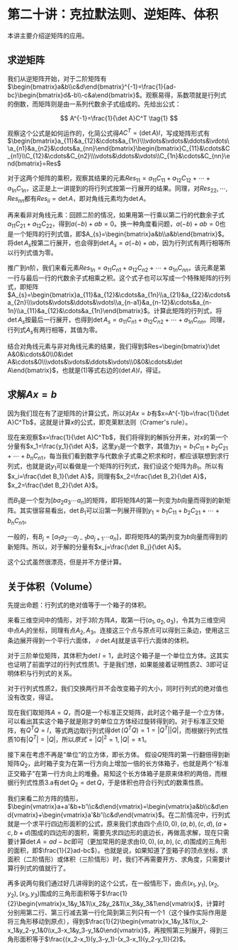 
# 第二十讲：克拉默法则、逆矩阵、体积

本讲主要介绍逆矩阵的应用。

## 求逆矩阵

我们从逆矩阵开始，对于二阶矩阵有$\begin{bmatrix}a&b\\c&d\end{bmatrix}^{-1}=\frac{1}{ad-bc}\begin{bmatrix}d&-b\\-c&a\end{bmatrix}$。观察易得，系数项就是行列式的倒数，而矩阵则是由一系列代数余子式组成的。先给出公式：

$$
A^{-1}=\frac{1}{\det A}C^T
\tag{1}
$$

观察这个公式是如何运作的，化简公式得$AC^T=(\det A)I$，写成矩阵形式有$\begin{bmatrix}a_{11}&a_{12}&\cdots&a_{1n}\\\vdots&\vdots&\ddots&\vdots\\a_{n1}&a_{n2}&\cdots&a_{nn}\end{bmatrix}\begin{bmatrix}C_{11}&\cdots&C_{n1}\\C_{12}&\cdots&C_{n2}\\\vdots&\ddots&\vdots\\C_{1n}&\cdots&C_{nn}\end{bmatrix}=Res$

对于这两个矩阵的乘积，观察其结果的元素$Res_{11}=a_{11}C_{11}+a_{12}C_{12}+\cdots+a_{1n}C_{1n}$，这正是上一讲提到的将行列式按第一行展开的结果。同理，对$Res_{22}, \cdots, Res_{nn}$都有$Res_{ii}=\det A$，即对角线元素均为$\det A$。

再来看非对角线元素：回顾二阶的情况，如果用第一行乘以第二行的代数余子式$a_{11}C_{21}+a_{12}C_{22}$，得到$a(-b)+ab=0$。换一种角度看问题，$a(-b)+ab=0$也是一个矩阵的行列式值，即$A_{s}=\begin{bmatrix}a&b\\a&b\end{bmatrix}$。将$\det A_{s}$按第二行展开，也会得到$\det A_{s}=a(-b)+ab$，因为行列式有两行相等所以行列式值为零。

推广到$n$阶，我们来看元素$Res_{1n}=a_{11}C_{n1}+a_{12}C_{n2}+\cdots+a_{1n}C_{nn}$，该元素是第一行与最后一行的代数余子式相乘之积。这个式子也可以写成一个特殊矩阵的行列式，即矩阵$A_{s}=\begin{bmatrix}a_{11}&a_{12}&\cdots&a_{1n}\\a_{21}&a_{22}&\cdots&a_{2n}\\\vdots&\vdots&\ddots&\vdots\\a_{n-a1}&a_{n-12}&\cdots&a_{n-1n}\\a_{11}&a_{12}&\cdots&a_{1n}\end{bmatrix}$。计算此矩阵的行列式，将$\det A_{s}$按最后一行展开，也得到$\det A_{s}=a_{11}C_{n1}+a_{12}C_{n2}+\cdots+a_{1n}C_{nn}$。同理，行列式$A_{s}$有两行相等，其值为零。

结合对角线元素与非对角线元素的结果，我们得到$Res=\begin{bmatrix}\det A&0&\cdots&0\\0&\det A&\cdots&0\\\vdots&\vdots&\ddots&\vdots\\0&0&\cdots&\det A\end{bmatrix}$，也就是$(1)$等式右边的$(\det A)I$，得证。

## 求解$Ax=b$

因为我们现在有了逆矩阵的计算公式，所以对$Ax=b$有$x=A^{-1}b=\frac{1}{\det A}C^Tb$，这就是计算$x$的公式，即克莱默法则（Cramer's rule）。

现在来观察$x=\frac{1}{\det A}C^Tb$，我们将得到的解拆分开来，对$x$的第一个分量有$x_1=\frac{y_1}{\det A}$，这里$y_1$是一个数字，其值为$y_1=b_1C_{11}+b_2C_{21}+\cdots+b_nC_{n1}$，每当我们看到数字与代数余子式乘之积求和时，都应该联想到求行列式，也就是说$y_1$可以看做是一个矩阵的行列式，我们设这个矩阵为$B_1$。所以有$x_i=\frac{\det B_1}{\det A}$，同理有$x_2=\frac{\det B_2}{\det A}$，$x_2=\frac{\det B_2}{\det A}$。

而$B_1$是一个型为$\Bigg[b a_2 a_3 \cdots a_n\Bigg]$的矩阵，即将矩阵$A$的第一列变为$b$向量而得到的新矩阵。其实很容易看出，$\det B_1$可以沿第一列展开得到$y_1=b_1C_{11}+b_2C_{21}+\cdots+b_nC_{n1}$。

一般的，有$B_j=\Bigg[a_1 a_2 \cdots a_{j-1} b a_{j+1} \cdots a_n\Bigg]$，即将矩阵$A$的第$j$列变为$b$向量而得到的新矩阵。所以，对于解的分量有$x_j=\frac{\det B_j}{\det A}$。

这个公式虽然很漂亮，但是并不方便计算。

## 关于体积（Volume）

先提出命题：行列式的绝对值等于一个箱子的体积。

来看三维空间中的情形，对于$3$阶方阵$A$，取第一行$(a_1,a_2,a_3)$，令其为三维空间中点$A_1$的坐标，同理有点$A_2, A_3$。连接这三个点与原点可以得到三条边，使用这三条边展开得到一个平行六面体，$\left\|\det A\right\|$就是该平行六面体的体积。

对于三阶单位矩阵，其体积为$\det I=1$，此时这个箱子是一个单位立方体。这其实也证明了前面学过的行列式性质1。于是我们想，如果能接着证明性质2、3即可证明体积与行列式的关系。

对于行列式性质2，我们交换两行并不会改变箱子的大小，同时行列式的绝对值也没有改变，得证。

现在我们取矩阵$A=Q$，而$Q$是一个标准正交矩阵，此时这个箱子是一个立方体，可以看出其实这个箱子就是刚才的单位立方体经过旋转得到的。对于标准正交矩阵，有$Q^TQ=I$，等式两边取行列式得$\det(Q^TQ)=1=\left|Q^T\right|\left|Q\right|$，而根据行列式性质10有$\left|Q^T\right|=\left|Q\right|$，所以$原式=\left|Q\right|^2=1, \left|Q\right|=\pm 1$。

接下来在考虑不再是“单位”的立方体，即长方体。 假设$Q$矩阵的第一行翻倍得到新矩阵$Q_2$，此时箱子变为在第一行方向上增加一倍的长方体箱子，也就是两个“标准正交箱子”在第一行方向上的堆叠。易知这个长方体箱子是原来体积的两倍，而根据行列式性质3.a有$\det Q_2=\det Q$，于是体积也符合行列式的数乘性质。

我们来看二阶方阵的情形，$\begin{vmatrix}a+a'&b+b'\\c&d\end{vmatrix}=\begin{vmatrix}a&b\\c&d\end{vmatrix}+\begin{vmatrix}a'&b'\\c&d\end{vmatrix}$。在二阶情况中，行列式就是一个求平行四边形面积的公式，原来我们求由四个点$(0,0), (a,b), (c,d), (a+c,b+d)$围成的四边形的面积，需要先求四边形的底边长，再做高求解，现在只需要计算$\det A=ad-bc$即可（更加常用的是求由$(0,0), (a,b), (c,d)$围成的三角形的面积，即$\frac{1}{2}ad-bc$）。也就是说，如果知道了歪箱子的顶点坐标，求面积（二阶情形）或体积（三阶情形）时，我们不再需要开方、求角度，只需要计算行列式的值就行了。

再多说两句我们通过好几讲得到的这个公式，在一般情形下，由点$(x_1,y_1), (x_2,y_2), (x_3,y_3)$围成的三角形面积等于$\frac{1}{2}\begin{vmatrix}x_1&y_1&1\\x_2&y_2&1\\x_3&y_3&1\end{vmatrix}$，计算时分别用第二行、第三行减去第一行化简到第三列只有一个$1$（这个操作实际作用是将三角形移动到原点），得到$\frac{1}{2}\begin{vmatrix}x_1&y_1&1\\x_2-x_1&y_2-y_1&0\\x_3-x_1&y_3-y_1&0\end{vmatrix}$，再按照第三列展开，得到三角形面积等于$\frac{(x_2-x_1)(y_3-y_1)-(x_3-x_1)(y_2-y_1)}{2}$。
